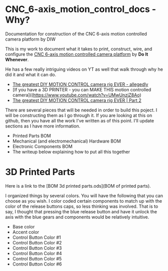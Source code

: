 # CNC_6-axis_motion_control_docs - Why?
Documentation for construction of the CNC 6-axis motion controlled camera platform by DIW

This is my work to document what it takes to print, construct, wire, and configure the [CNC 6-axis motion controlled camera platform](https://www.thingiverse.com/thing:4652484) by **Do It Whenever**.

He has a few really intriguing videos on YT as well that walk through why he did it and what it can do.
* [The greatest DIY MOTION CONTROL camera rig EVER - allegedly](https://www.youtube.com/watch?v=WNtC9EkYCYQ)
* [If you have a 3D PRINTER - you can MAKE THIS motion controlled camera]((https://www.youtube.com/watch?v=UMwUnzjZ8Ao)
* [The greatest DIY MOTION CONTROL camera rig EVER | Part 2](https://www.youtube.com/watch?v=kPe2O8CkQAY)

There are several pieces that will be needed in order to build this poject.  I will be constructing them as I go through it.  If you are looking at this on github, then you have all the work I've written as of this point.  I'll update sections as I have more information.
* Printed Parts BOM
* Mechanical (and electromechanical) Hardware BOM
* Electronic Components BOM
* The writeup below explaining how to put all this together

# 3D Printed Parts
Here is a link to the [BOM 3d printed parts.ods](BOM of printed parts).

I organized things by several colors.  You will have the following that you can choose as you wish.  I color coded certain components to match up with the color of the release buttons caps, so less thinking was involved.  That is to say, I thought that pressing the blue release button and have it unlock the axis with the blue gears and components would be relatively intuitive.
* Base color
* Accent color
* Control Button Color #1
* Control Button Color #2
* Control Button Color #3
* Control Button Color #4
* Control Button Color #5
* Control Button Color #6

